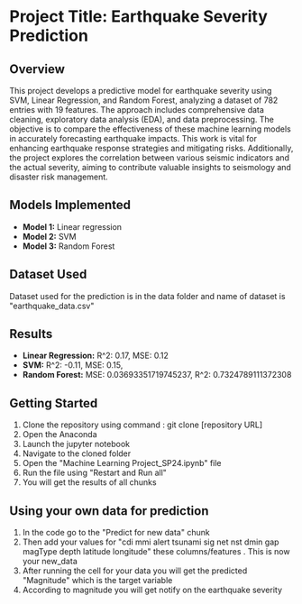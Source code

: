 

# Project Title: Earthquake Severity Prediction

## Overview
This project develops a predictive model for earthquake severity using SVM, Linear Regression, and Random Forest, analyzing a dataset of 782 entries with 19 features. The approach includes comprehensive data cleaning, exploratory data analysis (EDA), and data preprocessing. The objective is to compare the effectiveness of these machine learning models in accurately forecasting earthquake impacts. This work is vital for enhancing earthquake response strategies and mitigating risks. Additionally, the project explores the correlation between various seismic indicators and the actual severity, aiming to contribute valuable insights to seismology and disaster risk management.

## Models Implemented
- **Model 1:** Linear regression 
- **Model 2:** SVM
- **Model 3:** Random Forest

## Dataset Used
Dataset used for the prediction is in the data folder and name of dataset is "earthquake_data.csv"

## Results 
- **Linear Regression:** R^2: 0.17, MSE: 0.12
- **SVM:** R^2: -0.11, MSE: 0.15,
- **Random Forest:** MSE:  0.03693351719745237,  R^2:  0.7324789111372308

## Getting Started

1. Clone the repository using command : git clone [repository URL]
2. Open the Anaconda
3. Launch the jupyter notebook
4. Navigate to the cloned folder
5. Open the "Machine Learning Project_SP24.ipynb" file
6. Run the file using "Restart and Run all"
7. You will get the results of all chunks

## Using your own data for prediction

1. In the code go to the "Predict for new data" chunk
2. Then add your values for "cdi	mmi	alert	tsunami	sig	net	nst	dmin	gap	magType	depth	latitude	longitude" these columns/features . This is now your new_data
3. After running the cell for your data you will get the predicted "Magnitude" which is the target variable
4. According to magnitude you will get notify on the earthquake severity

